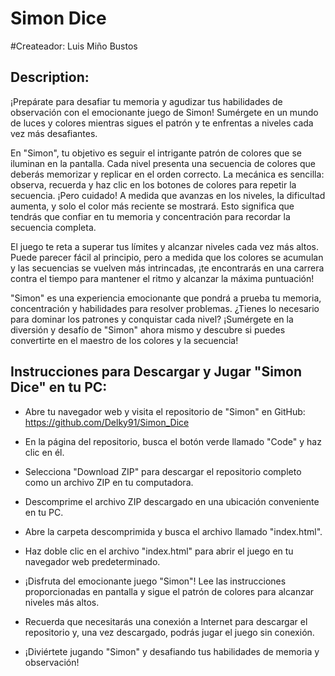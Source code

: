 # Simon Dice

#Createador:
Luis Miño Bustos

## Description:

¡Prepárate para desafiar tu memoria y agudizar tus habilidades de observación con el emocionante juego de Simon! Sumérgete en un mundo de luces y colores mientras sigues el patrón y te enfrentas a niveles cada vez más desafiantes.

En "Simon", tu objetivo es seguir el intrigante patrón de colores que se iluminan en la pantalla. Cada nivel presenta una secuencia de colores que deberás memorizar y replicar en el orden correcto. La mecánica es sencilla: observa, recuerda y haz clic en los botones de colores para repetir la secuencia. ¡Pero cuidado! A medida que avanzas en los niveles, la dificultad aumenta, y solo el color más reciente se mostrará. Esto significa que tendrás que confiar en tu memoria y concentración para recordar la secuencia completa.

El juego te reta a superar tus límites y alcanzar niveles cada vez más altos. Puede parecer fácil al principio, pero a medida que los colores se acumulan y las secuencias se vuelven más intrincadas, ¡te encontrarás en una carrera contra el tiempo para mantener el ritmo y alcanzar la máxima puntuación!

"Simon" es una experiencia emocionante que pondrá a prueba tu memoria, concentración y habilidades para resolver problemas. ¿Tienes lo necesario para dominar los patrones y conquistar cada nivel? ¡Sumérgete en la diversión y desafío de "Simon" ahora mismo y descubre si puedes convertirte en el maestro de los colores y la secuencia!


## Instrucciones para Descargar y Jugar "Simon Dice" en tu PC:

- Abre tu navegador web y visita el repositorio de "Simon" en GitHub: https://github.com/Delky91/Simon_Dice

- En la página del repositorio, busca el botón verde llamado "Code" y haz clic en él.

- Selecciona "Download ZIP" para descargar el repositorio completo como un archivo ZIP en tu computadora.

- Descomprime el archivo ZIP descargado en una ubicación conveniente en tu PC.

- Abre la carpeta descomprimida y busca el archivo llamado "index.html".

- Haz doble clic en el archivo "index.html" para abrir el juego en tu navegador web predeterminado.

- ¡Disfruta del emocionante juego "Simon"! Lee las instrucciones proporcionadas en pantalla y sigue el patrón de colores para alcanzar niveles más altos.

- Recuerda que necesitarás una conexión a Internet para descargar el repositorio y, una vez descargado, podrás jugar el juego sin conexión.

- ¡Diviértete jugando "Simon" y desafiando tus habilidades de memoria y observación!

